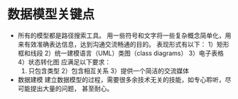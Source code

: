 # 数据模型关键点
  - 所有的模型都是路径搜索工具。
    用一些符号和文字将一些复杂概念简单化，用来有效准确表达信息，达到沟通交流畅通的目的。
    表现形式有以下：
      1）矩形框和线段
      2）统一建模语言（UML）类图（class diagrams）
      3）电子表格
      4）状态转化图
    应满足以下要求：
      1) 只包含类型
      2）包含相互关系
      3）提供一个简洁的交流媒体
  - 数据建模
    建立数据模型的过程，需要很多余技术无关的技能，如专心聆听，尽可能提出大量的问题，
    甚至耐心。
